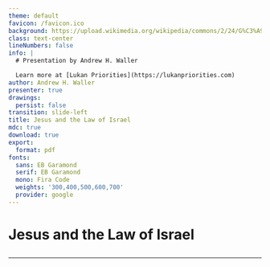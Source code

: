 ```yaml
---
theme: default
favicon: /favicon.ico
background: https://upload.wikimedia.org/wikipedia/commons/2/24/G%C3%A9r%C3%B4me%2C_Jean-L%C3%A9on_-_Moses_on_Mount_Sinai_Jean-L%C3%A9on_G%C3%A9r%C3%B4me_-1895-1900.jpg
class: text-center
lineNumbers: false
info: |
  # Presentation by Andrew H. Waller

  Learn more at [Lukan Priorities](https://lukanpriorities.com)
author: Andrew H. Waller
presenter: true
drawings:
  persist: false
transition: slide-left
title: Jesus and the Law of Israel
mdc: true
download: true
export:
  format: pdf
fonts:
  sans: EB Garamond
  serif: EB Garamond
  mono: Fira Code
  weights: '300,400,500,600,700'
  provider: google
---
```


# Jesus and the Law of Israel

##

---
